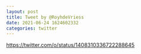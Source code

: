 ```yaml
--- 
layout: post 
title: Tweet by @RoyhdeVriess 
date: 2021-06-24 1624602332 
categories: twitter 
--- 
```

https://twitter.com/o/status/1408310336722288645